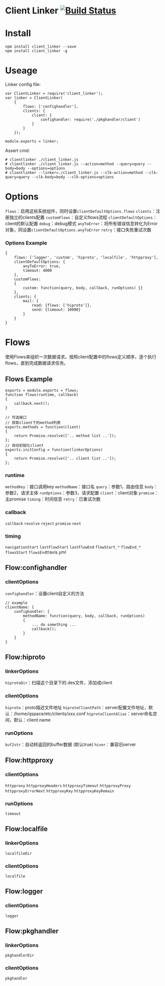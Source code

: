 Client Linker  [![Build Status](https://travis-ci.org/Bacra/node-client_linker.svg?branch=master)](https://travis-ci.org/Bacra/node-client_linker)
==================

# Install
```
npm install client_linker --save
npm install client_linker -g
```

# Useage

Linker config file:
```
var ClientLinker = require('client_linker');
var linker = ClientLinker(
	{
		flows: ['confighandler'],
		clients: {
			client: {
				confighandler: require('./pkghandler/client')
			}
		}
	});

module.exports = linker;
```

Assert cmd:

```
# clientlinker ./client_linker.js
# clientlinker ./client_linker.js --action=method --query=query --body=body --options=options
# clientlinker --linker=./client_linker.js --clk-action=method --clk-query=query --clk-body=body --clk-options=options
```

# Options

`flows`：启用这些系统组件，同时设置`clientDefaultOptions.flows`
`clients`：注册独立的clients配置
`customFlows`：自定义flows流程
`clientDefaultOptions`：client的默认配置
	`debug`：debug模式
	`anyToError`：将所有错误信息转化为Error对象，同设置`clientDefaultOptions.anyToError`
	`retry`：接口失败重试次数

### Options Example

```
{
	flows: ['logger', 'custom', 'hiproto', 'localfile', 'httpproxy'],
	clientDefaultOptions: {
		anyToError: true,
		timeout: 4000
	},
	customFlows:
	{
		custom: function(query, body, callback, runOptions) {}
	},
	clients: {
		mail: {
			read: {flows: ['hiproto']},
			send: {timeout: 10000}
		}
	}
}
```



# Flows

使用Flows来组织一次数据请求。按照client配置中的flows定义顺序，逐个执行flows，直到完成数据请求任务。


## Flows Example

```
exports = module.exports = flows;
function flows(runtime, callback)
{
	callback.next();
}

// 可选接口
// 获取client下的method列表
exports.methods = function(client)
{
	return Promise.resolve(['.. method list ..']);
};
// 自动初始化client
exports.initConfig = function(linkerOptions)
{
	return Promise.resolve(['.. client list ..']);
};
```

### runtime

`methodKey`：接口调用key
`methodName`：接口名
`query`：参数1，路由信息
`body`：参数2，请求主体
`runOptions`：参数3，请求配置
`client`：client对象
`promise`：主promise
`timing`：时间信息
`retry`：已重试次数

### callback

`callback`
`resolve`
`reject`
`promise`
`next`

### timing

`navigationStart`
`lastFlowStart`
`lastFlowEnd`
`flowStart_*`
`flowEnd_*`
`flowsStart`
`flowsEnd`travis.yml



## Flow:confighandler

### clientOptions

`confighandler`：设置client自定义的方法

```
// example
clientName: {
	confighandler: {
		methodName: function(query, body, callback, runOptions)
		{
			... do something ...
			callback();
		}
	}
}
```




## Flow:hiproto

### linkerOptions

`hiprotoDir`：扫描这个目录下的.des文件，添加成client

### clientOptions

`hiproto`：proto描述文件地址
`hiprotoClientPath`：server配置文件地址，默认：/home/qspace/etc/clients/xxx.conf
`hiprotoClientAlias`：server命名空间，默认：client.name

### runOptions

`buf2str`：自动转返回的buffer数据 (默认true)
`hiver`：兼容旧server





## Flow:httpproxy


### clientOptions

`httpproxy`
`httpproxyHeaders`
`httpproxyTimeout`
`httpproxyProxy`
`httpproxyErrorNext`
`httpproxyKey`
`httpproxyKeyRemain`

### runOptions

`timeout`




## Flow:localfile

### linkerOptions

`localfileDir`

### clientOptions

`localfile`




## Flow:logger


### clientOptions

`logger`




## Flow:pkghandler

### linkerOptions

`pkghandlerDir`

### clientOptions

`pkghandler`
